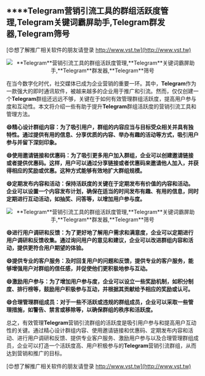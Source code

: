 ## ****Telegram**营销引流工具的群组活跃度管理,**Telegram**关键词霸屏助手,**Telegram**群发器,**Telegram**筛号**

[😍想了解推广相关软件的朋友请登录 http://www.vst.tw](http://www.vst.tw)

 <center><img src="https://vst.tw/MP4/tuiguang/png/8.png" alt="**Telegram**营销引流工具的群组活跃度管理,**Telegram**关键词霸屏助手,**Telegram**群发器,**Telegram**筛号"></center>

在当今数字化时代，社交媒体已成为企业营销的重要一环。其中，**Telegram**作为一款强大的即时通讯软件，被越来越多的企业用于推广和引流。然而，仅仅创建一个**Telegram**群组还远远不够，关键在于如何有效管理群组活跃度，提高用户参与度和互动性。本文将介绍一些有助于提升**Telegram**群组活跃度的营销引流工具和管理方法。

**😄精心设计群组内容：为了吸引用户，群组的内容应当与目标受众相关并具有独特性。通过提供有用的信息、分享优质的内容、举办有趣的活动等方式，吸引用户参与并留下深刻印象。**

**😄使用邀请链接和优惠码：为了吸引更多用户加入群组，企业可以创建邀请链接或者提供优惠码。这样，用户可以通过分享链接或者优惠码来邀请他人加入，并获得相应的奖励或优惠。这种方式能够有效地扩大群组规模。**

**😄定期发布内容和活动：保持活跃度的关键在于定期发布有价值的内容和活动。企业可以设置一个内容发布计划，确保在适当的时间发布有趣、有用的信息，同时定期进行互动活动，如抽奖、问答等，以增加用户参与度。**

 <center><img src="https://vst.tw/MP4/tuiguang/png/3.png" alt="**Telegram**营销引流工具的群组活跃度管理,**Telegram**关键词霸屏助手,**Telegram**群发器,**Telegram**筛号"></center>

**😄进行用户调研和反馈：为了更好地了解用户需求和满意度，企业可以定期进行用户调研和反馈收集。通过询问用户的意见和建议，企业可以改进群组内容和活动，提供更符合用户期望的体验。**

**😄提供专业的客户服务：及时回复用户的问题和反馈，提供专业的客户服务，能够增强用户对群组的信任感，并促使他们更积极地参与互动。**

**😄激励用户参与：为了增加用户参与度，企业可以设立一些奖励机制，如积分制度、排行榜等，鼓励用户积极参与互动，并根据其贡献给予相应的奖励或认可。**

**😄合理管理群组成员：对于一些不活跃或违规的群组成员，企业可以采取一些管理措施，如警告、禁言或移除等，以确保群组的秩序和活跃度。**

总之，有效管理**Telegram**营销引流群组的活跃度是吸引用户参与和提高用户互动性的关键。通过精心设计群组内容、使用邀请链接和优惠码、定期发布内容和活动、进行用户调研和反馈、提供专业客户服务、激励用户参与以及合理管理群组成员，企业可以打造一个活跃度高、用户积极参与的**Telegram**营销引流群组，从而达到营销和推广的目标。

[😍想了解推广相关软件的朋友请登录 http://www.vst.tw](http://www.vst.tw)



